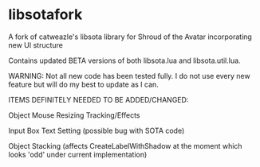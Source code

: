 # libsotafork
A fork of catweazle's libsota library for Shroud of the Avatar incorporating new UI structure

Contains updated BETA versions of both libsota.lua and libsota.util.lua.

WARNING: Not all new code has been tested fully. I do not use every new feature but will do my best to update as I can.

ITEMS DEFINITELY NEEDED TO BE ADDED/CHANGED:

  Object Mouse Resizing Tracking/Effects
  
  Input Box Text Setting (possible bug with SOTA code)
  
  Object Stacking (affects CreateLabelWithShadow at the moment which looks 'odd' under current implementation)
